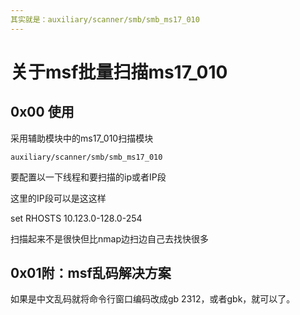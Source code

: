 ```yaml
---
其实就是：auxiliary/scanner/smb/smb_ms17_010
---
```


# 关于msf批量扫描ms17\_010

## 0x00 使用

采用辅助模块中的ms17\_010扫描模块

```text
auxiliary/scanner/smb/smb_ms17_010
```

要配置以一下线程和要扫描的ip或者IP段

这里的IP段可以是这这样

set RHOSTS 10.123.0-128.0-254  

扫描起来不是很快但比nmap边扫边自己去找快很多

## 0x01附：msf乱码解决方案

如果是中文乱码就将命令行窗口编码改成gb 2312，或者gbk，就可以了。
